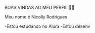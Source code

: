 BOAS VINDAS AO MEU PERFIL 💜💜

Meu nome é Nicolly Rodrigues

-Estou estudando no Alura
-Estou desenv
